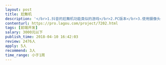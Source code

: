 ```yaml
---                
layout: post       
title: 尬舞机           
description: '</br>1.抖音的尬舞机功能类似的游戏</br>2.PC版本</br>3.使用摄像头</br>4.unity开发优先</br>价格和周期详谈</br>'     
contenturl: https://pro.lagou.com/project/7202.html      
tags: [前端开发]            
salary: 3000元以下          
publish_time: 2018-04-10 16:42:03         
review: 2476人                   
apply: 5人                   
recommend: 3人                   
time_range: 小于1周              
---                 
```

